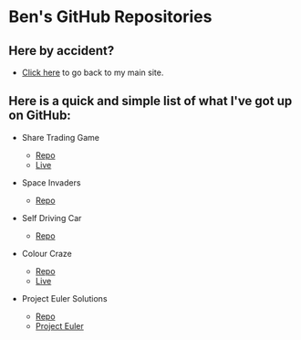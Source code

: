 # Ben's GitHub Repositories

## Here by accident?

- [Click here](https://bencarroll.tech) to go back to my main site.

## Here is a quick and simple list of what I've got up on GitHub:

- Share Trading Game
  - [Repo](https://github.com/benncarroll/share-trading-game)
  - [Live](https://benncarroll.github.io/share-trading-game)
  
  
- Space Invaders
  - [Repo](https://github.com/benncarroll/space-invaders-2017)
  
  
- Self Driving Car
  - [Repo](https://github.com/benncarroll/autonomous-car)
  
  
- Colour Craze
  - [Repo](https://github.com/benncarroll/colour-craze)
  - [Live](https://bencarroll.tech/cc)
  
  
- Project Euler Solutions
  - [Repo](https://github.com/benncarroll/project-euler)
  - [Project Euler](http://www.projecteuler.net)
